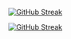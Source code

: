 [![GitHub Streak](https://github-readme-streak-stats.herokuapp.com?user=JKSCHOLA)](https://git.io/streak-stats)

<a href="https://git.io/streak-stats"><img src="https://github-readme-streak-stats.herokuapp.com?user=jkschola" alt="GitHub Streak" /></a>

